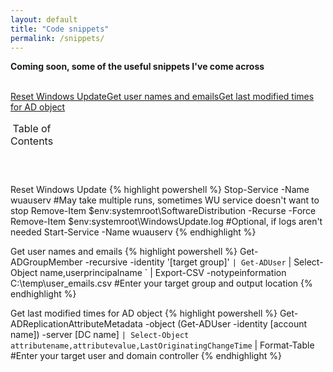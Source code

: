 ```yaml
---
layout: default
title: "Code snippets"
permalink: /snippets/
---
```

**Coming soon, some of the useful snippets I've come across**

<br>
<table>
    <caption>Table of Contents</caption>
    <tr><a href="#WU_Reset">Reset Windows Update</a></tr>
    <tr><a href="#Get_user_emails">Get user names and emails</a></tr>
    <tr><a href="#Get_AD_modifications">Get last modified times for AD object</a></tr>
</table>
<br>

<a id="WU_Reset">Reset Windows Update
{% highlight powershell %}
Stop-Service -Name wuauserv #May take multiple runs, sometimes WU service doesn't want to stop
Remove-Item $env:systemroot\SoftwareDistribution -Recurse -Force
Remove-Item $env:systemroot\WindowsUpdate.log #Optional, if logs aren't needed
Start-Service -Name wuauserv
{% endhighlight %}

<a id="Get_user_emails">Get user names and emails
{% highlight powershell %}
Get-ADGroupMember -recursive -identity '[target group]' `
 | Get-ADUser `
 | Select-Object name,userprincipalname `
 | Export-CSV -notypeinformation C:\temp\user_emails.csv #Enter your target group and output location
{% endhighlight %}

<a id="Get_AD_modifications">Get last modified times for AD object
{% highlight powershell %}
Get-ADReplicationAttributeMetadata -object (Get-ADUser -identity [account name]) -server [DC name] `
 | Select-Object attributename,attributevalue,LastOriginatingChangeTime `
 | Format-Table #Enter your target user and domain controller
{% endhighlight %}